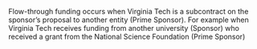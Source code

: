 Flow-through funding occurs when Virginia Tech is a subcontract on the sponsor’s proposal to another entity (Prime Sponsor).  For example when Virginia Tech receives funding from another university (Sponsor) who received a grant from the National Science Foundation (Prime Sponsor)
